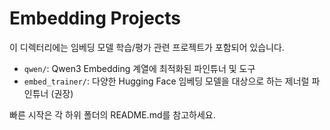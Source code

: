 # Embedding Projects

이 디렉터리에는 임베딩 모델 학습/평가 관련 프로젝트가 포함되어 있습니다.

- `qwen/`: Qwen3 Embedding 계열에 최적화된 파인튜너 및 도구
- `embed_trainer/`: 다양한 Hugging Face 임베딩 모델을 대상으로 하는 제너럴 파인튜너 (권장)

빠른 시작은 각 하위 폴더의 README.md를 참고하세요.

